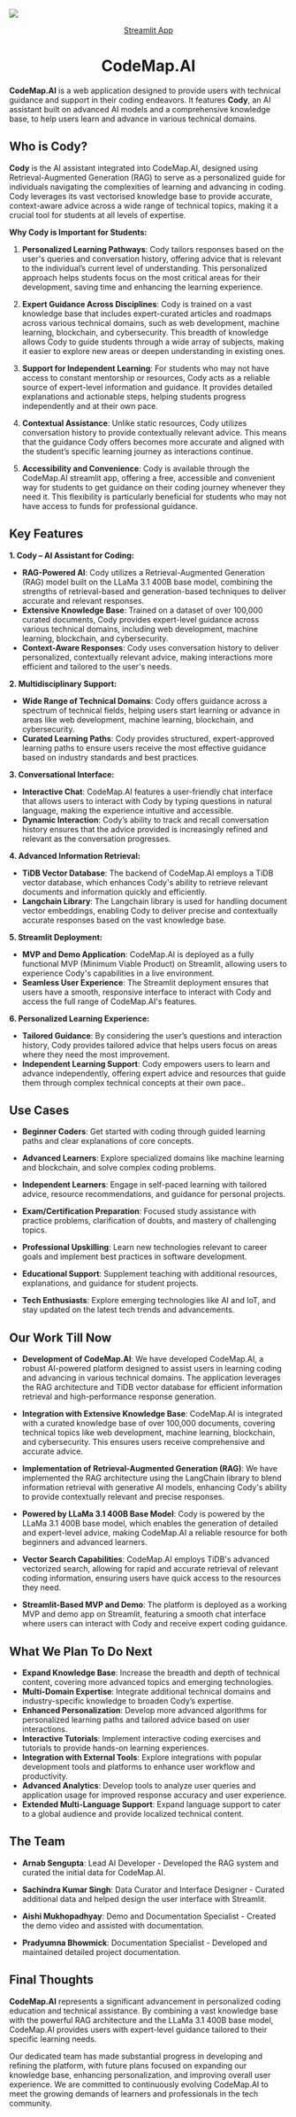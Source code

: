 
**![](https://github.com/user-attachments/assets/6c3775ba-5f7e-4d07-959b-5c578b6e0b7a)**
<p align="center">
    <a href="https://tidb-lawassist.streamlit.app"> Streamlit App</a>
  </p>
<h1 align="center">CodeMap.AI</h1>

**CodeMap.AI** is a web application designed to provide users with technical guidance and support in their coding endeavors. It features **Cody**, an AI assistant built on advanced AI models and a comprehensive knowledge base, to help users learn and advance in various technical domains.

## Who is Cody?

**Cody** is the AI assistant integrated into CodeMap.AI, designed using Retrieval-Augmented Generation (RAG) to serve as a personalized guide for individuals navigating the complexities of learning and advancing in coding. Cody leverages its vast vectorised knowledge base to provide accurate, context-aware advice across a wide range of technical topics, making it a crucial tool for students at all levels of expertise.

**Why Cody is Important for Students:**

1. **Personalized Learning Pathways**: Cody tailors responses based on the user's queries and conversation history, offering advice that is relevant to the individual’s current level of understanding. This personalized approach helps students focus on the most critical areas for their development, saving time and enhancing the learning experience.

2. **Expert Guidance Across Disciplines**: Cody is trained on a vast knowledge base that includes expert-curated articles and roadmaps across various technical domains, such as web development, machine learning, blockchain, and cybersecurity. This breadth of knowledge allows Cody to guide students through a wide array of subjects, making it easier to explore new areas or deepen understanding in existing ones.

3. **Support for Independent Learning**: For students who may not have access to constant mentorship or resources, Cody acts as a reliable source of expert-level information and guidance. It provides detailed explanations and actionable steps, helping students progress independently and at their own pace.

4. **Contextual Assistance**: Unlike static resources, Cody utilizes conversation history to provide contextually relevant advice. This means that the guidance Cody offers becomes more accurate and aligned with the student’s specific learning journey as interactions continue.

5. **Accessibility and Convenience**: Cody is available through the CodeMap.AI streamlit app, offering a free, accessible and convenient way for students to get guidance on their coding journey whenever they need it. This flexibility is particularly beneficial for students who may not have access to funds for professional guidance.

## Key Features

**1. Cody – AI Assistant for Coding:**
   - **RAG-Powered AI**: Cody utilizes a Retrieval-Augmented Generation (RAG) model built on the LLaMa 3.1 400B base model, combining the strengths of retrieval-based and generation-based techniques to deliver accurate and relevant responses.
   - **Extensive Knowledge Base**: Trained on a dataset of over 100,000 curated documents, Cody provides expert-level guidance across various technical domains, including web development, machine learning, blockchain, and cybersecurity.
   - **Context-Aware Responses**: Cody uses conversation history to deliver personalized, contextually relevant advice, making interactions more efficient and tailored to the user's needs.

**2. Multidisciplinary Support:**
   - **Wide Range of Technical Domains**: Cody offers guidance across a spectrum of technical fields, helping users start learning or advance in areas like web development, machine learning, blockchain, and cybersecurity.
   - **Curated Learning Paths**: Cody provides structured, expert-approved learning paths to ensure users receive the most effective guidance based on industry standards and best practices.

**3. Conversational Interface:**
   - **Interactive Chat**: CodeMap.AI features a user-friendly chat interface that allows users to interact with Cody by typing questions in natural language, making the experience intuitive and accessible.
   - **Dynamic Interaction**: Cody’s ability to track and recall conversation history ensures that the advice provided is increasingly refined and relevant as the conversation progresses.

**4. Advanced Information Retrieval:**
   - **TiDB Vector Database**: The backend of CodeMap.AI employs a TiDB vector database, which enhances Cody's ability to retrieve relevant documents and information quickly and efficiently.
   - **Langchain Library**: The Langchain library is used for handling document vector embeddings, enabling Cody to deliver precise and contextually accurate responses based on the vast knowledge base.

**5. Streamlit Deployment:**
   - **MVP and Demo Application**: CodeMap.AI is deployed as a fully functional MVP (Minimum Viable Product) on Streamlit, allowing users to experience Cody's capabilities in a live environment.
   - **Seamless User Experience**: The Streamlit deployment ensures that users have a smooth, responsive interface to interact with Cody and access the full range of CodeMap.AI's features.

**6. Personalized Learning Experience:**
   - **Tailored Guidance**: By considering the user’s questions and interaction history, Cody provides tailored advice that helps users focus on areas where they need the most improvement.
   - **Independent Learning Support**: Cody empowers users to learn and advance independently, offering expert advice and resources that guide them through complex technical concepts at their own pace..

## Use Cases

- **Beginner Coders**: Get started with coding through guided learning paths and clear explanations of core concepts.

- **Advanced Learners**: Explore specialized domains like machine learning and blockchain, and solve complex coding problems.

- **Independent Learners**: Engage in self-paced learning with tailored advice, resource recommendations, and guidance for personal projects.

- **Exam/Certification Preparation**: Focused study assistance with practice problems, clarification of doubts, and mastery of challenging topics.

- **Professional Upskilling**: Learn new technologies relevant to career goals and implement best practices in software development.

- **Educational Support**: Supplement teaching with additional resources, explanations, and guidance for student projects.

- **Tech Enthusiasts**: Explore emerging technologies like AI and IoT, and stay updated on the latest tech trends and advancements.


## Our Work Till Now

- **Development of CodeMap.AI**: We have developed CodeMap.AI, a robust AI-powered platform designed to assist users in learning coding and advancing in various technical domains. The application leverages the RAG architecture and TiDB vector database for efficient information retrieval and high-performance response generation.

- **Integration with Extensive Knowledge Base**: CodeMap.AI is integrated with a curated knowledge base of over 100,000 documents, covering technical topics like web development, machine learning, blockchain, and cybersecurity. This ensures users receive comprehensive and accurate advice.

- **Implementation of Retrieval-Augmented Generation (RAG)**: We have implemented the RAG architecture using the LangChain library to blend information retrieval with generative AI models, enhancing Cody's ability to provide contextually relevant and precise responses.

- **Powered by LLaMa 3.1 400B Base Model**: Cody is powered by the LLaMa 3.1 400B base model, which enables the generation of detailed and expert-level advice, making CodeMap.AI a reliable resource for both beginners and advanced learners.

- **Vector Search Capabilities**: CodeMap.AI employs TiDB's advanced vectorized search, allowing for rapid and accurate retrieval of relevant coding information, ensuring users have quick access to the resources they need.

- **Streamlit-Based MVP and Demo**: The platform is deployed as a working MVP and demo app on Streamlit, featuring a smooth chat interface where users can interact with Cody and receive expert coding guidance.

## What We Plan To Do Next

- **Expand Knowledge Base**: Increase the breadth and depth of technical content, covering more advanced topics and emerging technologies.
- **Multi-Domain Expertise**: Integrate additional technical domains and industry-specific knowledge to broaden Cody’s expertise.
- **Enhanced Personalization**: Develop more advanced algorithms for personalized learning paths and tailored advice based on user interactions.
- **Interactive Tutorials**: Implement interactive coding exercises and tutorials to provide hands-on learning experiences.
- **Integration with External Tools**: Explore integrations with popular development tools and platforms to enhance user workflow and productivity.
- **Advanced Analytics**: Develop tools to analyze user queries and application usage for improved response accuracy and user experience.
- **Extended Multi-Language Support**: Expand language support to cater to a global audience and provide localized technical content.

## The Team

- **Arnab Sengupta**: Lead AI Developer - Developed the RAG system and curated the initial data for CodeMap.AI.

- **Sachindra Kumar Singh**: Data Curator and Interface Designer - Curated additional data and helped design the user interface with Streamlit.

- **Aishi Mukhopadhyay**: Demo and Documentation Specialist - Created the demo video and assisted with documentation.

- **Pradyumna Bhowmick**: Documentation Specialist - Developed and maintained detailed project documentation.

## Final Thoughts
**CodeMap.AI** represents a significant advancement in personalized coding education and technical assistance. By combining a vast knowledge base with the powerful RAG architecture and the LLaMa 3.1 400B base model, CodeMap.AI provides users with expert-level guidance tailored to their specific learning needs.

Our dedicated team has made substantial progress in developing and refining the platform, with future plans focused on expanding our knowledge base, enhancing personalization, and improving overall user experience. We are committed to continuously evolving CodeMap.AI to meet the growing demands of learners and professionals in the tech community.
